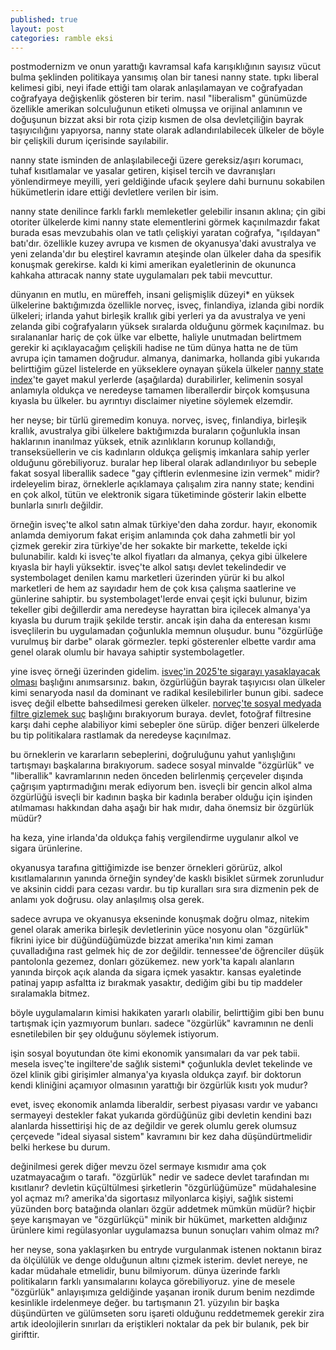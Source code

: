```yaml
---
published: true
layout: post
categories: ramble eksi
---
```

postmodernizm ve onun yarattığı kavramsal kafa karışıklığının sayısız vücut bulma şeklinden politikaya yansımış olan bir tanesi nanny state. tıpkı liberal kelimesi gibi, neyi ifade ettiği tam olarak anlaşılamayan ve coğrafyadan coğrafyaya değişkenlik gösteren bir terim. nasıl "liberalism" günümüzde özellikle amerikan solculuğunun etiketi olmuşsa ve orijinal anlamının ve doğuşunun bizzat aksi bir rota çizip kısmen de olsa devletçiliğin bayrak taşıyıcılığını yapıyorsa, nanny state olarak adlandırılabilecek ülkeler de böyle bir çelişkili durum içerisinde sayılabilir.

nanny state isminden de anlaşılabileceği üzere gereksiz/aşırı korumacı, tuhaf kısıtlamalar ve yasalar getiren, kişisel tercih ve davranışları yönlendirmeye meyilli, yeri geldiğinde ufacık şeylere dahi burnunu sokabilen hükümetlerin idare ettiği devletlere verilen bir isim.

nanny state denilince farklı farklı memleketler gelebilir insanın aklına; çin gibi otoriter ülkelerde kimi nanny state elementlerini görmek kaçınılmazdır fakat burada esas mevzubahis olan ve tatlı çelişkiyi yaratan coğrafya, "ışıldayan" batı'dır. özellikle kuzey avrupa ve kısmen de okyanusya'daki avustralya ve yeni zelanda'dır bu eleştirel kavramın ateşinde olan ülkeler daha da spesifik konuşmak gerekirse. kaldı ki kimi amerikan eyaletlerinin de okununca kahkaha attıracak nanny state uygulamaları pek tabii mevcuttur.

dünyanın en mutlu, en müreffeh, insani gelişmişlik düzeyi* en yüksek ülkelerine baktığımızda özellikle norveç, isveç, finlandiya, izlanda gibi nordik ülkeleri; irlanda yahut birleşik krallık gibi yerleri ya da avustralya ve yeni zelanda gibi coğrafyaların yüksek sıralarda olduğunu görmek kaçınılmaz. bu sıralananlar hariç de çok ülke var elbette, haliyle unutmadan belirtmem gerekir ki açıklayacağım çelişkili hadise ne tüm dünya hatta ne de tüm avrupa için tamamen doğrudur. almanya, danimarka, hollanda gibi yukarıda belirttiğim güzel listelerde en yükseklere oynayan şükela ülkeler [nanny state index](http://nannystateindex.org/)'te gayet makul yerlerde (aşağılarda) durabilirler, kelimenin sosyal anlamıyla oldukça ve neredeyse tamamen liberallerdir birçok komşusuna kıyasla bu ülkeler. bu ayrıntıyı disclaimer niyetine söylemek elzemdir.

her neyse; bir türlü giremedim konuya. norveç, isveç, finlandiya, birleşik krallık, avustralya gibi ülkelere baktığımızda buraların çoğunlukla insan haklarının inanılmaz yüksek, etnik azınlıkların korunup kollandığı, transeksüellerin ve cis kadınların oldukça gelişmiş imkanlara sahip yerler olduğunu görebiliyoruz. buralar hep liberal olarak adlandırılıyor bu sebeple fakat sosyal liberallik sadece "gay çiftlerin evlenmesine izin vermek" midir? irdeleyelim biraz, örneklerle açıklamaya çalışalım zira nanny state; kendini en çok alkol, tütün ve elektronik sigara tüketiminde gösterir lakin elbette bunlarla sınırlı değildir.

örneğin isveç'te alkol satın almak türkiye'den daha zordur. hayır, ekonomik anlamda demiyorum fakat erişim anlamında çok daha zahmetli bir yol çizmek gerekir zira türkiye'de her sokakte bir markette, tekelde içki bulunabilir. kaldı ki isveç'te alkol fiyatları da almanya, çekya gibi ülkelere kıyasla bir hayli yüksektir. isveç'te alkol satışı devlet tekelindedir ve systembolaget denilen kamu marketleri üzerinden yürür ki bu alkol marketleri de hem az sayıdadır hem de çok kısa çalışma saatlerine ve günlerine sahiptir. bu systembolaget'lerde envai çeşit içki bulunur, bizim tekeller gibi değillerdir ama neredeyse hayrattan bira içilecek almanya'ya kıyasla bu durum trajik şekilde terstir. ancak işin daha da enteresan kısmı isveçlilerin bu uygulamadan çoğunlukla memnun oluşudur. bunu "özgürlüğe vurulmuş bir darbe" olarak görmezler. tepki gösterenler elbette vardır ama genel olarak olumlu bir havaya sahiptir systembolagetler.

yine isveç örneği üzerinden gidelim. [isveç'in 2025'te sigarayı yasaklayacak olması](https://eksisozluk.com/?q=isve%c3%a7%27in+2025%27te+sigaray%c4%b1+yasaklayacak+olmas%c4%b1) başlığını anımsarsınız. bakın, özgürlüğün bayrak taşıyıcısı olan ülkeler kimi senaryoda nasıl da dominant ve radikal kesilebilirler bunun gibi. sadece isveç değil elbette bahsedilmesi gereken ülkeler. [norveç'te sosyal medyada filtre gizlemek suç](https://eksisozluk.com/?q=norve%c3%a7%27te+sosyal+medyada+filtre+gizlemek+su%c3%a7) başlığını bırakıyorum buraya. devlet, fotoğraf filtresine karşı dahi cephe alabiliyor kimi sebepler öne sürüp. diğer benzeri ülkelerde bu tip politikalara rastlamak da neredeyse kaçınılmaz.

bu örneklerin ve kararların sebeplerini, doğruluğunu yahut yanlışlığını tartışmayı başkalarına bırakıyorum. sadece sosyal minvalde "özgürlük" ve "liberallik" kavramlarının neden önceden belirlenmiş çerçeveler dışında çağrışım yaptırmadığını merak ediyorum ben. isveçli bir gencin alkol alma özgürlüğü isveçli bir kadının başka bir kadınla beraber olduğu için işinden atılmaması hakkından daha aşağı bir hak mıdır, daha önemsiz bir özgürlük müdür?

ha keza, yine irlanda'da oldukça fahiş vergilendirme uygulanır alkol ve sigara ürünlerine.

okyanusya tarafına gittiğimizde ise benzer örnekleri görürüz, alkol kısıtlamalarının yanında örneğin syndey'de kasklı bisiklet sürmek zorunludur ve aksinin ciddi para cezası vardır. bu tip kuralları sıra sıra dizmenin pek de anlamı yok doğrusu. olay anlaşılmış olsa gerek.

sadece avrupa ve okyanusya ekseninde konuşmak doğru olmaz, nitekim genel olarak amerika birleşik devletlerinin yüce nosyonu olan "özgürlük" fikrini iyice bir düğündüğümüzde bizzat amerika'nın kimi zaman çuvalladığına rast gelmek hiç de zor değildir. tennessee'de öğrenciler düşük pantolonla gezemez, donları gözükemez. new york'ta kapalı alanların yanında birçok açık alanda da sigara içmek yasaktır. kansas eyaletinde patinaj yapıp asfaltta iz bırakmak yasaktır, dediğim gibi bu tip maddeler sıralamakla bitmez.

böyle uygulamaların kimisi hakikaten yararlı olabilir, belirttiğim gibi ben bunu tartışmak için yazmıyorum bunları. sadece "özgürlük" kavramının ne denli esnetilebilen bir şey olduğunu söylemek istiyorum.

işin sosyal boyutundan öte kimi ekonomik yansımaları da var pek tabii. mesela isveç'te ingiltere'de sağlık sistemi* çoğunlukla devlet tekelinde ve özel klinik gibi girişimler almanya'ya kıyasla oldukça zayıf. bir doktorun kendi kliniğini açamıyor olmasının yarattığı bir özgürlük kısıtı yok mudur?

evet, isveç ekonomik anlamda liberaldir, serbest piyasası vardır ve yabancı sermayeyi destekler fakat yukarıda gördüğünüz gibi devletin kendini bazı alanlarda hissettirişi hiç de az değildir ve gerek olumlu gerek olumsuz çerçevede "ideal siyasal sistem" kavramını bir kez daha düşündürtmelidir belki herkese bu durum.

değinilmesi gerek diğer mevzu özel sermaye kısmıdır ama çok uzatmayacağım o tarafı. "özgürlük" nedir ve sadece devlet tarafından mı kısıtlanır? devletin küçültülmesi şirketlerin "özgürlüğümüze" müdahalesine yol açmaz mı? amerika'da sigortasız milyonlarca kişiyi, sağlık sistemi yüzünden borç batağında olanları özgür addetmek mümkün müdür? hiçbir şeye karışmayan ve "özgürlükçü" minik bir hükümet, marketten aldığınız ürünlere kimi regülasyonlar uygulamazsa bunun sonuçları vahim olmaz mı?

her neyse, sona yaklaşırken bu entryde vurgulanmak istenen noktanın biraz da ölçülülük ve denge olduğunun altını çizmek isterim. devlet nereye, ne kadar müdahale etmelidir, bunu bilmiyorum. dünya üzerinde farklı politikaların farklı yansımalarını kolayca görebiliyoruz. yine de mesele "özgürlük" anlayışımıza geldiğinde yaşanan ironik durum benim nezdimde kesinlikle irdelenmeye değer. bu tartışmanın 21. yüzyılın bir başka düşündürten ve gülümseten soru işareti olduğunu reddetmemek gerekir zira artık ideolojilerin sınırları da eriştikleri noktalar da pek bir bulanık, pek bir girifttir.
